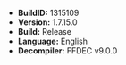 - **BuildID:** 1315109
- **Version:** 1.7.15.0
- **Build:** Release
- **Language:** English
- **Decompiler:** FFDEC v9.0.0
